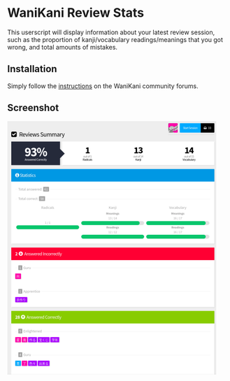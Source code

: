 # WaniKani Review Stats

This userscript will display information about your latest review session, such as the proportion of kanji/vocabulary readings/meanings that you got wrong, and total amounts of mistakes.

## Installation

Simply follow the [instructions](https://community.wanikani.com/t/visual-guide-on-how-to-install-a-userscript/12136) on the WaniKani community forums.

## Screenshot

![Screenshot of the script working](scr/1.png)
